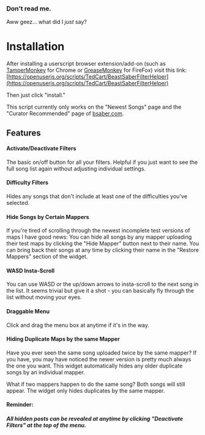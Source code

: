 ### Don't read me.

Aww geez... what did I _just_ say?

# Installation

After installing a userscript browser extension/add-on (such as [TamperMonkey](https://chrome.google.com/webstore/detail/tampermonkey/dhdgffkkebhmkfjojejmpbldmpobfkfo) for Chrome or [GreaseMonkey](https://addons.mozilla.org/en-US/firefox/addon/greasemonkey/) for FireFox) visit this link: [https://openuserjs.org/scripts/TedCart/BeastSaberFilterHelper](https://openuserjs.org/scripts/TedCart/BeastSaberFilterHelper)

Then just click "install."

This script currently only works on the "Newest Songs" page and the "Curator Recommended" page of [bsaber.com](bsaber.com).

## Features

#### Activate/Deactivate Filters

The basic on/off button for all your filters. Helpful if you just want to see the full song list again without adjusting individual settings.

#### Difficulty Filters

Hides any songs that don't include at least one of the difficulties you've selected.

#### Hide Songs by Certain Mappers

If you're tired of scrolling through the newest incomplete test versions of maps I have good news: You can hide all songs by any mapper uploading their test maps by clicking the "Hide Mapper" button next to their name. You can bring back their songs at any time by clicking their name in the "Restore Mappers" section of the widget.

#### WASD Insta-Scroll

You can use WASD or the up/down arrows to insta-scroll to the next song in the list. It seems trivial but give it a shot - you can basically fly through the list without moving your eyes.

#### Draggable Menu

Click and drag the menu box at anytime if it's in the way.

#### Hiding Duplicate Maps by the same Mapper

Have you ever seen the same song uploaded twice by the same mapper? If you have, you may have noticed the newer version is pretty much always the one you want. This widget automatically hides any older duplicate songs by an individual mapper.

What if two mappers happen to do the same song? Both songs will still appear. The widget only hides duplicates by the same mapper.

#### Reminder:

##### All hidden posts can be revealed at anytime by clicking "Deactivate Filters" at the top of the menu.
